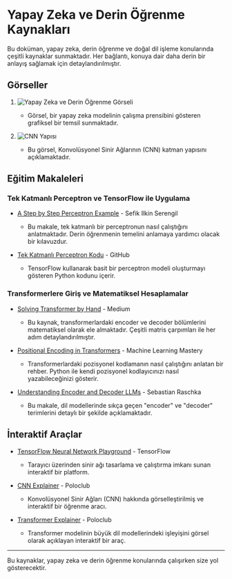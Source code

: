 # Yapay Zeka ve Derin Öğrenme Kaynakları

Bu doküman, yapay zeka, derin öğrenme ve doğal dil işleme konularında çeşitli kaynaklar sunmaktadır. Her bağlantı, konuya dair daha derin bir anlayış sağlamak için detaylandırılmıştır.

## Görseller

1. ![Yapay Zeka ve Derin Öğrenme Görseli](https://miro.medium.com/v2/resize:fit:1400/1*7PQo9SP47PCTibXV2FyGsw.png)
   - Görsel, bir yapay zeka modelinin çalışma prensibini gösteren grafiksel bir temsil sunmaktadır.

2. ![CNN Yapısı](https://miro.medium.com/v2/resize:fit:1400/0*IYeBGx90QcOfvX0w.png)
   - Bu görsel, Konvolüsyonel Sinir Ağlarının (CNN) katman yapısını açıklamaktadır.

## Eğitim Makaleleri

### Tek Katmanlı Perceptron ve TensorFlow ile Uygulama
- [A Step by Step Perceptron Example](https://sefiks.com/2020/01/04/a-step-by-step-perceptron-example/#google_vignette) - Sefik Ilkin Serengil
  - Bu makale, tek katmanlı bir perceptronun nasıl çalıştığını anlatmaktadır. Derin öğrenmenin temelini anlamaya yardımcı olacak bir kılavuzdur.

- [Tek Katmanlı Perceptron Kodu](https://github.com/serengil/tensorflow-101/blob/master/python/single-layer-perceptron.py) - GitHub
  - TensorFlow kullanarak basit bir perceptron modeli oluşturmayı gösteren Python kodunu içerir.

### Transformerlere Giriş ve Matematiksel Hesaplamalar
- [Solving Transformer by Hand](https://levelup.gitconnected.com/understanding-transformers-from-start-to-end-a-step-by-step-math-example-16d4e64e6eb1) - Medium
  - Bu kaynak, transformerlardaki encoder ve decoder bölümlerini matematiksel olarak ele almaktadır. Çeşitli matris çarpımları ile her adım detaylandırılmıştır.

- [Positional Encoding in Transformers](https://machinelearningmastery.com/a-gentle-introduction-to-positional-encoding-in-transformer-models-part-1/) - Machine Learning Mastery
  - Transformerlardaki pozisyonel kodlamanın nasıl çalıştığını anlatan bir rehber. Python ile kendi pozisyonel kodlayıcınızı nasıl yazabileceğinizi gösterir.

- [Understanding Encoder and Decoder LLMs](https://magazine.sebastianraschka.com/p/understanding-encoder-and-decoder) - Sebastian Raschka
  - Bu makale, dil modellerinde sıkça geçen "encoder" ve "decoder" terimlerini detaylı bir şekilde açıklamaktadır.

## İnteraktif Araçlar

- [TensorFlow Neural Network Playground](https://playground.tensorflow.org/#activation=tanh&batchSize=10&dataset=circle&regDataset=reg-plane&learningRate=0.003&regularizationRate=0&noise=0&networkShape=3,3&seed=0.20538&showTestData=false&discretize=false&percTrainData=50&x=true&y=true&xTimesY=false&xSquared=false&ySquared=false&cosX=false&sinX=false&cosY=false&sinY=false&collectStats=false&problem=classification&initZero=false&hideText=false) - TensorFlow
  - Tarayıcı üzerinden sinir ağı tasarlama ve çalıştırma imkanı sunan interaktif bir platform.

- [CNN Explainer](https://poloclub.github.io/cnn-explainer/) - Poloclub
  - Konvolüsyonel Sinir Ağları (CNN) hakkında görselleştirilmiş ve interaktif bir öğrenme aracı.

- [Transformer Explainer](https://poloclub.github.io/transformer-explainer/) - Poloclub
  - Transformer modelinin büyük dil modellerindeki işleyişini görsel olarak açıklayan interaktif bir araç.

---

Bu kaynaklar, yapay zeka ve derin öğrenme konularında çalışırken size yol gösterecektir.
